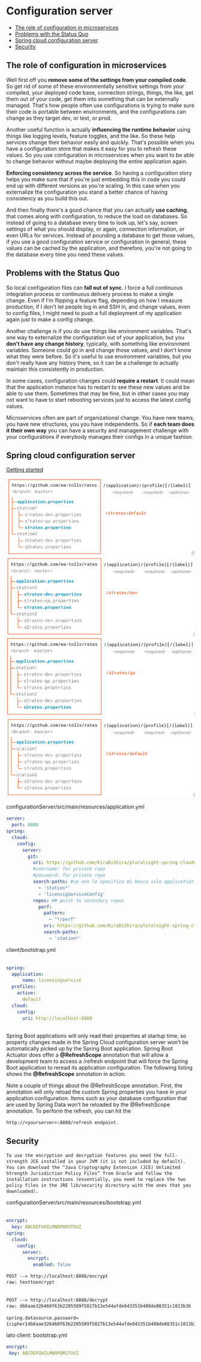 # Configuration server

- [The role of configuration in microservices](#The-role-of-configuration-in-microservices)
- [Problems with the Status Quo](#problems-with-the-status-quo)
- [Spring cloud configuration server](#spring-cloud-configuration-server)
- [Security](#security)

## The role of configuration in microservices

Well first off you **remove some of the settings from your compiled code**. So get rid of some of these environmentally sensitive settings from your compiled, your deployed code base, connection strings, things, the like, get them out of your code, get them into something that can be externally managed. That's how people often use configurations is trying to make sure their code is portable between environments, and the configurations can change as they target dev, or test, or prod. 

Another useful function is actually **influencing the runtime behavior** using things like logging levels, feature toggles, and the like. So these help services change their behavior easily and quickly. That's possible when you have a configuration store that makes it easy for you to refresh these values. So you use configuration in microservices when you want to be able to change behavior without maybe deploying the entire application again. 

**Enforcing consistency across the service**. So having a configuration story helps you make sure that if you're just embedding this in code you could end up with different versions as you're scaling. In this case when you externalize the configuration you stand a better chance of having consistency as you build this out. 

And then finally there's a good chance that you can actually **use caching**, that comes along with configuration, to reduce the load on databases. So instead of going to a database every time to look up, let's say, screen settings of what you should display, or again, connection information, or even URLs for services. Instead of pounding a database to get those values, if you use a good configuration service or configuration in general, these values can be cached by the application, and therefore, you're not going to the database every time you need these values.

## Problems with the Status Quo

So local configuration files can **fall out of sync**. I force a full continuous integration process or continuous delivery process to make a single change. Even if I'm flipping a feature flag, depending on how I measure production, if I don't let people log in and SSH in, and change values, even to config files, I might need to push a full deployment of my application again just to make a config change. 

Another challenge is if you do use things like environment variables. That's one way to externalize the configuration out of your application, but you **don't have any change history**, typically, with something like environment variables. Someone could go in and change those values, and I don't know what they were before. So it's useful to use environment variables, but you don't really have any history there, so it can be a challenge to actually maintain this consistently in production. 

In some cases, configuration changes could **require a restart**. It could mean that the application instance has to restart to see these new values and be able to use them. Sometimes that may be fine, but in other cases you may not want to have to start rebooting services just to access the latest config values. 

Microservices often are part of organizational change. You have new teams, you have new structures, you you have independents. So if **each team does it their own way** you can have a security and management challenge with your configurations if everybody manages their configs in a unique fashion.

## Spring cloud configuration server

[Getting started](https://spring.io/guides/gs/centralized-configuration/)

<img  src="https://github.com/KiraDiShira/Spring/blob/master/ConfigurationServer/Images/cs1.PNG" />

<img  src="https://github.com/KiraDiShira/Spring/blob/master/ConfigurationServer/Images/cs2.PNG" />

<img  src="https://github.com/KiraDiShira/Spring/blob/master/ConfigurationServer/Images/cs3.PNG" />

<img  src="https://github.com/KiraDiShira/Spring/blob/master/ConfigurationServer/Images/cs4.PNG" />

configurationServer/src/main/resources/application.yml

```yml
server:
  port: 8888
spring:
  cloud:
    config:
      server:
        git:
          uri: https://github.com/KiraDiShira/pluralsight-spring-cloudconfig-wa-tolls
          #username: for private repo
          #password: for private repo
          search-paths: #se non lo specifico mi becca solo application.properties
            - 'station*'
            - 'licensigServiceConfig'          
          repos: ## point to secondary repos
            perf:
              pattern:
                - "*/perf"
              uri: https://github.com/KiraDiShira/pluralsight-spring-cloudconfig-wa-tolls-perf
              search-paths:
                - 'station*'
```

client/bootstrap.yml

```yml

spring:
  application:
      name: licensingservice
  profiles:
    active:
      default
  cloud:
    config:      
      uri: http://localhost:8888
  
  ```

Spring Boot applications will only read their properties at startup time, so property changes made in the Spring Cloud configuration server won’t be automatically picked up by the Spring Boot application. Spring Boot Actuator does offer a **@RefreshScope** annotation that will allow a development team to access a /refresh endpoint that will force the Spring Boot application to reread its application configuration. The following listing shows the **@RefreshScope** annotation in action.

Note a couple of things about the @RefreshScope annotation. First, the annotation
will only reload the custom Spring properties you have in your application configuration.
Items such as your database configuration that are used by Spring Data won’t be
reloaded by the @RefreshScope annotation. To perform the refresh, you can hit the
```
http://<yourserver>:8080/refresh endpoint.
```
## Security

```
To use the encryption and decryption features you need the full-strength JCE installed in your JVM (it is not included by default). You can download the “Java Cryptography Extension (JCE) Unlimited Strength Jurisdiction Policy Files” from Oracle and follow the installation instructions (essentially, you need to replace the two policy files in the JRE lib/security directory with the ones that you downloaded).
```

configurationServer/src/main/resources/bootstrap.yml

```yml

encrypt:
  key: ABCDEFGHILMNOPQRSTUVZ
spring:
  cloud:
    config:
      server:
        encrypt:
          enabled: false

```
```
POST --> http://localhost:8888/encrypt
raw: texttoencrypt


POST --> http://localhost:8888/decrypt
raw: db6aae326460f63b2205589f5827b13e544afde043351b408de08351c1813b36

spring.datasource.password={cipher}db6aae326460f63b2205589f5827b13e544afde043351b408de08351c1813b36
```
lato client: bootstrap.yml

 ```yml
encrypt:
  key: ABCDEFGHILMNOPQRSTUVZ
 ```
      
